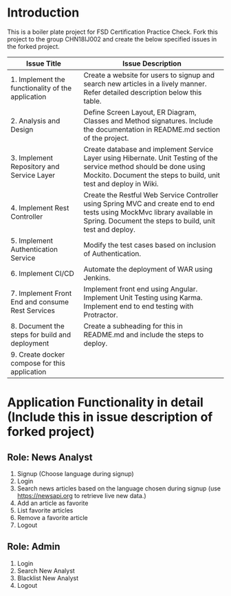 # Introduction
This is a boiler plate project for FSD Certification Practice Check. Fork this project to the group CHN18IJ002 and create the below specified issues in the forked project.

| **Issue Title** | **Issue Description** |
|-----------|-------------------|
| 1. Implement the functionality of the application | Create a website for users to signup and search new articles in a lively manner. Refer detailed description below this table. |
| 2. Analysis and Design | Define Screen Layout, ER Diagram, Classes and Method signatures. Include the documentation in README.md section of the project. |
| 3. Implement Repository and Service Layer | Create database and implement Service Layer using Hibernate. Unit Testing of the service method should be done using Mockito. Document the steps to build, unit test and deploy in Wiki. |
| 4. Implement Rest Controller | Create the Restful Web Service Controller using Spring MVC and create end to end tests using MockMvc library available in Spring. Document the steps to build, unit test and deploy. |
| 5. Implement Authentication Service | Modify the test cases based on inclusion of Authentication. |
| 6. Implement CI/CD | Automate the deployment of WAR using Jenkins. |
| 7. Implement Front End and consume Rest Services | Implement front end using Angular. Implement Unit Testing using Karma. Implement end to end testing with Protractor. |
| 8. Document the steps for build and deployment | Create a subheading for this in README.md and include the steps to deploy. |
| 9. Create docker compose for this application | |

# Application Functionality in detail (Include this in issue description of forked project)

## Role: News Analyst
1. Signup (Choose language during signup)
2. Login
3. Search news articles based on the language chosen during signup (use https://newsapi.org to retrieve live new data.)
4. Add an article as favorite
5. List favorite articles
6. Remove a favorite article
7. Logout

## Role: Admin
1. Login
2. Search New Analyst
3. Blacklist New Analyst
4. Logout
